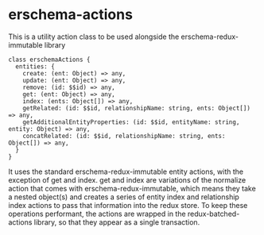 # erschema-actions

This is a utility action class to be used alongside the erschema-redux-immutable library

```
class erschemaActions {
  entities: {
    create: (ent: Object) => any,
    update: (ent: Object) => any,
    remove: (id: $$id) => any,
    get: (ent: Object) => any,
    index: (ents: Object[]) => any,
    getRelated: (id: $$id, relationshipName: string, ents: Object[]) => any,
    getAdditionalEntityProperties: (id: $$id, entityName: string, entity: Object) => any,
    concatRelated: (id: $$id, relationshipName: string, ents: Object[]) => any,
  }
}
```

It uses the standard erschema-redux-immutable entity actions, with the exception of get and index. get and index are variations of the normalize action that comes with erschema-redux-immutable, which means they take a nested object(s) and creates a series of entity index and relationship index actions to pass that information into the redux store. To keep these operations performant, the actions are wrapped in the redux-batched-actions library, so that they appear as a single transaction.